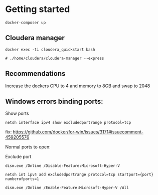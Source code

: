 Getting started
===
```
docker-composer up
```

Cloudera manager
---
```
docker exec -ti cloudera_quickstart bash

# ./home/cloudera/cloudera-manager --express
```



Recommendations
---

Increase the dockers CPU to 4 and memory to 8GB and swap to 2048 


Windows errors binding ports:
---
Show ports 
```
netsh interface ipv4 show excludedportrange protocol=tcp
```
fix: https://github.com/docker/for-win/issues/3171#issuecomment-459205576

Normal ports to open:


Exclude port
```
dism.exe /Online /Disable-Feature:Microsoft-Hyper-V

netsh int ipv4 add excludedportrange protocol=tcp startport={port} numberofports=1

dism.exe /Online /Enable-Feature:Microsoft-Hyper-V /All
```